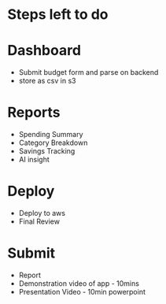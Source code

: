 # Steps left to do

# Dashboard
* Submit budget form and parse on backend
* store as csv in s3

# Reports 
* Spending Summary
* Category Breakdown
* Savings Tracking 
* AI insight

# Deploy
* Deploy to aws
* Final Review

# Submit
* Report
* Demonstration video of app - 10mins
* Presentation Video - 10min powerpoint